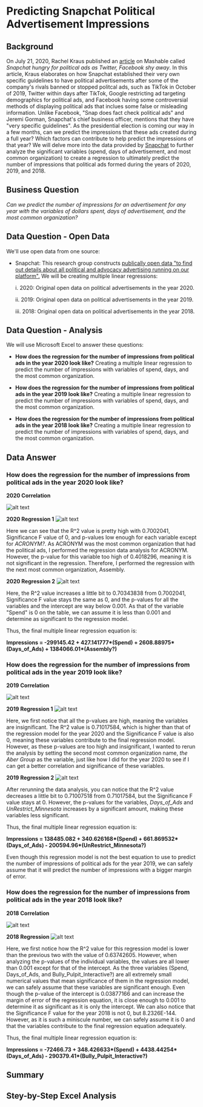 # Predicting Snapchat Political Advertisement Impressions
## Background
On July 21, 2020, Rachel Kraus published an [article](https://mashable.com/article/snapchat-political-ads-q2-2020-earnings/) on Mashable called _Snapchat hungry for political ads as Twitter, Facebook shy away_. In this article, Kraus elaborates on how Snapchat established their very own specific guidelines to have political advertisements after some of the company's rivals banned or stopped politcal ads, such as TikTok in October of 2019, Twitter within days after TikTok, Google restricting ad targeting demographics for political ads, and Facebook having some controversial methods of displaying political ads that inclues some false or misleading information. Unlike Facebook, "Snap does fact check political ads" and Jeremi Gorman, Snapchat's chief business officer, mentions that they have "very specific guidelines". As the presidential election is coming our way in a few months, can we predict the impressions that these ads created during a full year? Which factors can contribute to help predict the impressions of that year? We will delve more into the data provided by [Snapchat](https://www.snap.com/en-US/political-ads/) to further analyze the significant variables (spend, days of advertisement, and most common organization) to create a regression to ultimately predict the number of impressions that political ads formed during the years of 2020, 2019, and 2018.
## Business Question
_Can we predict the number of impressions for an advertisement for any year with the variables of dollars spent, days of advertisement, and the most common organization?_
## Data Question - Open Data
We'll use open data from one source:
- Snapchat: This research group constructs [publically open data "to find out details about all political and advocacy advertising running on our platform".](https://www.snap.com/en-US/political-ads/) We will be creating multiple linear regressions:
    
    i. 2020: Original open data on political advertisements in the year 2020.
    
    ii. 2019: Original open data on political advertisements in the year 2019.
    
    iii. 2018: Original open data on political advertisements in the year 2018.
## Data Question - Analysis
We will use Microsoft Excel to answer these questions:

- __How does the regression for the number of impressions from political ads in the year 2020 look like?__ Creating a multiple linear regression to predict the number of impressions with variables of spend, days, and the most common organization.

- __How does the regression for the number of impressions from political ads in the year 2019 look like?__ Creating a multiple linear regression to predict the number of impressions with variables of spend, days, and the most common organization.

- __How does the regression for the number of impressions from political ads in the year 2018 look like?__ Creating a multiple linear regression to predict the number of impressions with variables of spend, days, and the most common organization.

## Data Answer

### How does the regression for the number of impressions from political ads in the year 2020 look like?
__2020 Correlation__

![alt text](https://github.com/schoi74/Snapchat-Politcal-Ads-Impressions/blob/master/2020%20correlation.png)

__2020 Regression 1__
![alt text](https://github.com/schoi74/Snapchat-Politcal-Ads-Impressions/blob/master/2020%20regression%201.png)

Here we can see that the R^2 value is pretty high with 0.7002041, Significance F value of 0, and p-values low enough for each variable except for _ACRONYM?_. As ACRONYM was the most common organization that had the political ads, I performed the regression data analysis for ACRONYM. However, the p-value for this variable too high of 0.4018296, meaning it is not significant in the regression. Therefore, I performed the regression with the next most common organization, Assembly. 

__2020 Regression 2__
![alt text](https://github.com/schoi74/Snapchat-Politcal-Ads-Impressions/blob/master/2020%20regression%202.png)

Here, the R^2 value increases a little bit to 0.70343838 from 0.7002041, Significance F value stays the same as 0, and the p-values for all the variables and the intercept are way below 0.001. As that of the variable "Spend" is 0 on the table, we can assume it is less than 0.001 and determine as significant to the regression model. 

Thus, the final multiple linear regression equation is:

__Impressions = -299145.42 + 427.141777*(Spend) + 2608.88975*(Days_of_Ads) + 1384066.01*(Assembly?)__

### How does the regression for the number of impressions from political ads in the year 2019 look like?
__2019 Correlation__

![alt text]()

__2019 Regression 1__
![alt text](https://github.com/schoi74/Snapchat-Politcal-Ads-Impressions/blob/master/2019%20regression%201.png)

Here, we first notice that all the p-values are high, meaning the variables are insignificant. The R^2 value is 0.71017584, which is higher than that of the regression model for the year 2020 and the Significance F value is also 0, meaning these variables contribute to the final regression model. However, as these p-values are too high and insignificant, I wanted to rerun the analysis by setting the second most common organization name, _the Aber Group_ as the variable, just like how I did for the year 2020 to see if I can get a better correlation and significance of these variables.

__2019 Regression 2__
![alt text](https://github.com/schoi74/Snapchat-Politcal-Ads-Impressions/blob/master/2019%20regression%202.png)

After rerunning the data analysis, you can notice that the R^2 value decreases a little bit to 0.71007518 from 0.71017584, but the Significance F value stays at 0. However, the p-values for the variables, _Days_of_Ads_ and _UnRestrict_Minnesota_ increases by a significant amount, making these variables less significant.

Thus, the final multiple linear regression equation is:

__Impressions = 138485.082 + 340.626168*(Spend) + 661.869532*(Days_of_Ads) - 200594.96*(UnRestrict_Minnesota?)__

Even though this regression model is not the best equation to use to predict the number of impressions of political ads for the year 2019, we can safely assume that it will predict the number of impressions with a bigger margin of error.

### How does the regression for the number of impressions from political ads in the year 2018 look like?
__2018 Correlation__

![alt text]()

__2018 Regression__
![alt text](https://github.com/schoi74/Snapchat-Politcal-Ads-Impressions/blob/master/2018%20regression.png)

Here, we first notice how the R^2 value for this regression model is lower than the previous two with the value of 0.63742605. However, when analyzing the p-values of the individual variables, the values are all lower than 0.001 except for that of the intercept. As the three variables (Spend, Days_of_Ads, and Bully_Pulpit_Interactive?) are all extremely small numerical values that mean significance of them in the regression model, we can safely assume that these variables are significant enough. Even though the p-value of the intercept is 0.03877166 and can increase the margin of error of the regression equation, it is close enough to 0.001 to determine it as significant as it is only the intercept. We can also notice that the Significance F value for the year 2018 is not 0, but 8.2326E-144. However, as it is such a miniscule number, we can safely assume it is 0 and that the variables contribute to the final regression equation adequately. 

Thus, the final multiple linear regression equation is:

__Impressions = -72466.73 + 348.426633*(Spend) + 4438.44254*(Days_of_Ads) - 290379.41*(Bully_Pulpit_Interactive?)__

## Summary
## Stey-by-Step Excel Analysis
